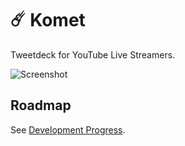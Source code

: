 # ☄️ Komet

Tweetdeck for YouTube Live Streamers.

![Screenshot](https://github.com/holodata/komet/blob/master/.github/ss.jpg?raw=true)

## Roadmap

See [Development Progress](https://github.com/holodata/komet/discussions/1).
